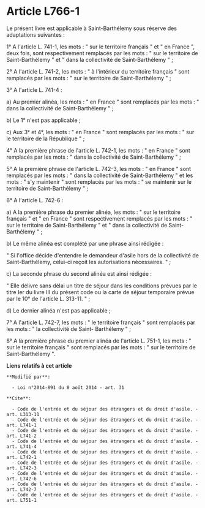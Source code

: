 # Article L766-1

Le présent livre est applicable à Saint-Barthélemy sous réserve des adaptations suivantes : 

1° A l'article L. 741-1, les mots : " sur le territoire français " et " en France ", deux fois, sont respectivement remplacés
par les mots : " sur le territoire de Saint-Barthélemy " et " dans la collectivité de Saint-Barthélemy " ; 

2° A l'article L. 741-2, les mots : " à l'intérieur du territoire français " sont remplacés par les mots : " sur le
territoire de Saint-Barthélemy " ; 

3° A l'article L. 741-4 : 

a) Au premier alinéa, les mots : " en France " sont remplacés par les mots : " dans la collectivité de Saint-Barthélemy " ; 

b) Le 1° n'est pas applicable ; 

c) Aux 3° et 4°, les mots : " en France " sont remplacés par les mots : " sur le territoire de la République " ; 

4° A la première phrase de l'article L. 742-1, les mots : " en France " sont remplacés par les mots : " dans la collectivité
de Saint-Barthélemy " ; 

5° A la première phrase de l'article L. 742-3, les mots : " en France " sont remplacés par les mots : " dans la collectivité
de Saint-Barthélemy " et les mots : " s'y maintenir " sont remplacés par les mots : " se maintenir sur le territoire de
Saint-Barthélemy " ; 

6° A l'article L. 742-6 : 

a) A la première phrase du premier alinéa, les mots : " sur le territoire français " et " en France " sont respectivement
remplacés par les mots : " sur le territoire de Saint-Barthélemy " et " dans la collectivité de Saint-Barthélemy " ; 

b) Le même alinéa est complété par une phrase ainsi rédigée : 

" Si l'office décide d'entendre le demandeur d'asile hors de la collectivité de Saint-Barthélemy, celui-ci reçoit les
autorisations nécessaires. " ; 

c) La seconde phrase du second alinéa est ainsi rédigée : 

" Elle délivre sans délai un titre de séjour dans les conditions prévues par le titre Ier du livre III du présent code ou la
carte de séjour temporaire prévue par le 10° de l'article L. 313-11. " ; 

d) Le dernier alinéa n'est pas applicable ; 

7° A l'article L. 742-7, les mots : " le territoire français " sont remplacés par les mots : " la collectivité de Saint-
Barthélemy " ; 

8° A la première phrase du premier alinéa de l'article L. 751-1, les mots : " sur le territoire français " sont remplacés par
les mots : " sur le territoire de Saint-Barthélemy ".

**Liens relatifs à cet article**

	**Modifié par**:

	  - Loi n°2014-891 du 8 août 2014 - art. 31

	**Cite**:

	  - Code de l'entrée et du séjour des étrangers et du droit d'asile. - art. L313-11
	  - Code de l'entrée et du séjour des étrangers et du droit d'asile. - art. L741-1
	  - Code de l'entrée et du séjour des étrangers et du droit d'asile. - art. L741-2
	  - Code de l'entrée et du séjour des étrangers et du droit d'asile. - art. L741-4
	  - Code de l'entrée et du séjour des étrangers et du droit d'asile. - art. L742-1
	  - Code de l'entrée et du séjour des étrangers et du droit d'asile. - art. L742-3
	  - Code de l'entrée et du séjour des étrangers et du droit d'asile. - art. L742-6
	  - Code de l'entrée et du séjour des étrangers et du droit d'asile. - art. L742-7
	  - Code de l'entrée et du séjour des étrangers et du droit d'asile. - art. L751-1
